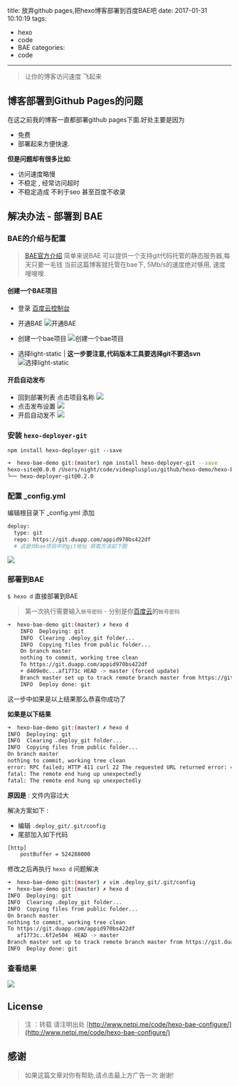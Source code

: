 title: 放弃github pages,把hexo博客部署到百度BAE吧
date: 2017-01-31 10:10:19
tags:
- hexo
- code
- BAE
categories:
- code
---
<blockquote class="blockquote-center">
让你的博客访问速度 飞起来
</blockquote>

<!--more-->

## 博客部署到Github Pages的问题

在这之前我的博客一直都部署github pages下面.好处主要是因为

* 免费
* 部署起来方便快速.

**但是问题却有很多比如**:

* 访问速度略慢
* 不稳定 , 经常访问超时
* 不稳定造成 不利于seo 甚至百度不收录

## 解决办法 - 部署到 BAE

### BAE的介绍与配置
> [BAE官方介绍](https://cloud.baidu.com/product/bae.html) 简单来说BAE 可以提供一个支持git代码托管的静态服务器,每天只要一毛钱
当前这篇博客就托管在bae下, 5Mb/s的速度绝对够用, 速度嗖嗖嗖.
 
#### 创建一个BAE项目
* 登录 [百度云控制台](https://console.bce.baidu.com)

* 开通BAE
![开通BAE](http://cdn.netpi.me/blog/2r8ou.jpg?imageslim)

* 创建一个bae项目
![创建一个bae项目](http://cdn.netpi.me/blog/j72xf.jpg?imageslim)

* 选择light-static | **这一步要注意,代码版本工具要选择git不要选svn**
![选择light-static](http://cdn.netpi.me/blog/apbxi.jpg?imageslim)

#### 开启自动发布

* 回到部署列表 点击项目名称
![](http://cdn.netpi.me/blog/uaoke.jpg?imageslim)
* 点击发布设置
![](http://cdn.netpi.me/blog/bf3ow.jpg?imageslim)
* 开启自动发不
![](http://cdn.netpi.me/blog/eudkp.jpg?imageslim)

### 安装 `hexo-deployer-git`

`npm install hexo-deployer-git --save`

```sh
➜  hexo-bae-demo git:(master) npm install hexo-deployer-git --save
hexo-site@0.0.0 /Users/night/code/videoplusplus/github/hexo-demo/hexo-bae-demo
└── hexo-deployer-git@0.2.0
```
### 配置  _config.yml
编辑根目录下 _config.yml 添加
```sh
deploy: 
  type: git
  repo: https://git.duapp.com/appid970bs422df 
  # 这是你bae项目中的git地址 获取方法如下图
```
![](http://cdn.netpi.me/blog/hds4g.jpg?imageslim)

### 部署到BAE 
`$ hexo d` 直接部署到BAE
> 第一次执行需要输入`帐号密码` - 分别是你[百度云](https://cloud.baidu.com/)的`帐号密码`

```sh
➜  hexo-bae-demo git:(master) ✗ hexo d
    INFO  Deploying: git
    INFO  Clearing .deploy_git folder...
    INFO  Copying files from public folder...
    On branch master
    nothing to commit, working tree clean
    To https://git.duapp.com/appid970bs422df
    + d409e0c...af1773c HEAD -> master (forced update)
    Branch master set up to track remote branch master from https://git.duapp.com/appid970bs422df.
    INFO  Deploy done: git
```
这一步中如果是以上结果那么恭喜你成功了

**如果是以下结果**
```sh
➜  hexo-bae-demo git:(master) ✗ hexo d
INFO  Deploying: git
INFO  Clearing .deploy_git folder...
INFO  Copying files from public folder...
On branch master
nothing to commit, working tree clean
error: RPC failed; HTTP 411 curl 22 The requested URL returned error: 411 Length Required
fatal: The remote end hung up unexpectedly
fatal: The remote end hung up unexpectedly
```
**原因是** : 文件内容过大

解决方案如下 :
* 编辑 `.deploy_git/.git/config`
* 尾部加入如下代码
```sh
[http]
	postBuffer = 524288000
```

修改之后再执行 `hexo d` 问题解决
```sh
➜  hexo-bae-demo git:(master) ✗ vim .deploy_git/.git/config
➜  hexo-bae-demo git:(master) ✗ hexo d
INFO  Deploying: git
INFO  Clearing .deploy_git folder...
INFO  Copying files from public folder...
On branch master
nothing to commit, working tree clean
To https://git.duapp.com/appid970bs422df
   af1773c..6f2e504  HEAD -> master
Branch master set up to track remote branch master from https://git.duapp.com/appid970bs422df.
INFO  Deploy done: git
```

### 查看结果

![](http://cdn.netpi.me/blog/awvbm.jpg?imageslim)


## License

> 注 ：转载 请注明出处 [http://www.netpi.me/code/hexo-bae-configure/](http://www.netpi.me/code/hexo-bae-configure/)

## 感谢

> 如果这篇文章对你有帮助,请点击最上方广告一次 谢谢! 
